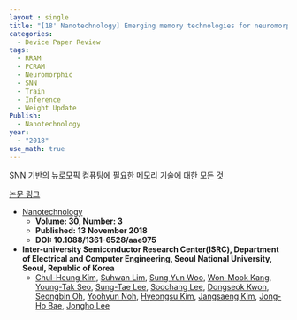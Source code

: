 ```yaml
---
layout : single
title: "[18' Nanotechnology] Emerging memory technologies for neuromorphic computing"   
categories: 
  - Device Paper Review
tags:
  - RRAM
  - PCRAM 
  - Neuromorphic          
  - SNN
  - Train
  - Inference
  - Weight Update
Publish:
  - Nanotechnology
year:
  - "2018"  
use_math: true
---
```


SNN 기반의 뉴로모픽 컴퓨팅에 필요한 메모리 기술에 대한 모든 것

[논문 링크](https://iopscience.iop.org/article/10.1088/1361-6528/aae975)         

- [Nanotechnology](https://iopscience.iop.org/journal/0957-4484)
  - **Volume: 30, Number: 3**   
  - **Published: 13 November 2018**   
  - **DOI: 10.1088/1361-6528/aae975**     
- **Inter-university Semiconductor Research Center(ISRC), Department of Electrical and Computer Engineering, Seoul National University, Seoul, Republic of Korea**      
  - [Chul-Heung Kim](https://ieeexplore.ieee.org/author/37085623483), [Suhwan Lim](https://ieeexplore.ieee.org/author/37086028021), [Sung Yun Woo](https://ieeexplore.ieee.org/author/37086365435), [Won-Mook Kang](https://ieeexplore.ieee.org/author/37085672293), [Young-Tak Seo](https://ieeexplore.ieee.org/author/37089963859), [Sung-Tae Lee](https://ieeexplore.ieee.org/author/37086492602), [Soochang Lee](https://ieeexplore.ieee.org/author/37086364792), [Dongseok Kwon](https://ieeexplore.ieee.org/author/37089216638), [Seongbin Oh](https://ieeexplore.ieee.org/author/37088826627), [Yoohyun Noh](https://ieeexplore.ieee.org/author/38466736400), [Hyeongsu Kim](https://ieeexplore.ieee.org/author/37086283294), [Jangsaeng Kim](https://ieeexplore.ieee.org/author/37089955101), [Jong-Ho Bae](https://ieeexplore.ieee.org/author/37960975600), [Jongho Lee](https://ieeexplore.ieee.org/author/37085367913)    

&nbsp;